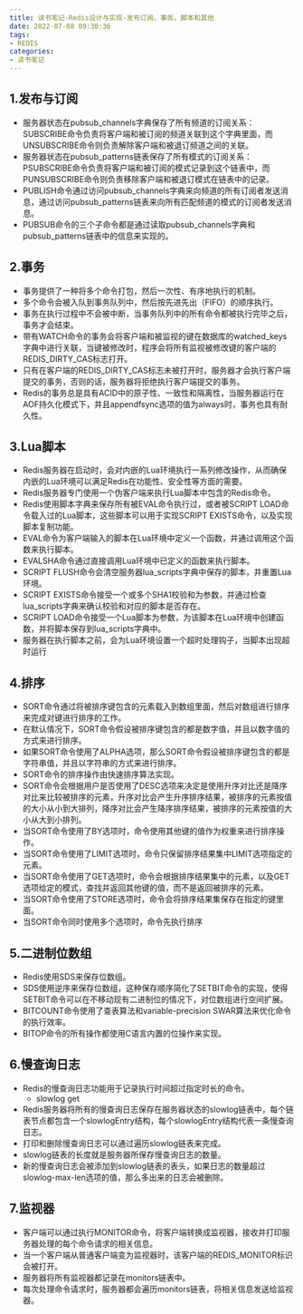 ```yaml
---
title: 读书笔记-Redis设计与实现-发布订阅，事务，脚本和其他
date: 2022-07-08 09:30:36
tags:
- REDIS
categories: 
- 读书笔记
---
```


## 1.发布与订阅

- 服务器状态在pubsub_channels字典保存了所有频道的订阅关系：SUBSCRIBE命令负责将客户端和被订阅的频道关联到这个字典里面，而UNSUBSCRIBE命令则负责解除客户端和被退订频道之间的关联。
- 服务器状态在pubsub_patterns链表保存了所有模式的订阅关系：PSUBSCRIBE命令负责将客户端和被订阅的模式记录到这个链表中，而PUNSUBSCRIBE命令则负责移除客户端和被退订模式在链表中的记录。
- PUBLISH命令通过访问pubsub_channels字典来向频道的所有订阅者发送消息，通过访问pubsub_patterns链表来向所有匹配频道的模式的订阅者发送消息。
- PUBSUB命令的三个子命令都是通过读取pubsub_channels字典和pubsub_patterns链表中的信息来实现的。

## 2.事务

- 事务提供了一种将多个命令打包，然后一次性、有序地执行的机制。
- 多个命令会被入队到事务队列中，然后按先进先出（FIFO）的顺序执行。
- 事务在执行过程中不会被中断，当事务队列中的所有命令都被执行完毕之后，事务才会结束。
- 带有WATCH命令的事务会将客户端和被监视的键在数据库的watched_keys字典中进行关联，当键被修改时，程序会将所有监视被修改键的客户端的REDIS_DIRTY_CAS标志打开。
- 只有在客户端的REDIS_DIRTY_CAS标志未被打开时，服务器才会执行客户端提交的事务，否则的话，服务器将拒绝执行客户端提交的事务。
- Redis的事务总是具有ACID中的原子性、一致性和隔离性，当服务器运行在AOF持久化模式下，并且appendfsync选项的值为always时，事务也具有耐久性。

## 3.Lua脚本

- Redis服务器在启动时，会对内嵌的Lua环境执行一系列修改操作，从而确保内嵌的Lua环境可以满足Redis在功能性、安全性等方面的需要。
- Redis服务器专门使用一个伪客户端来执行Lua脚本中包含的Redis命令。
- Redis使用脚本字典来保存所有被EVAL命令执行过，或者被SCRIPT LOAD命令载入过的Lua脚本，这些脚本可以用于实现SCRIPT EXISTS命令，以及实现脚本复制功能。
- EVAL命令为客户端输入的脚本在Lua环境中定义一个函数，并通过调用这个函数来执行脚本。
- EVALSHA命令通过直接调用Lua环境中已定义的函数来执行脚本。
- SCRIPT FLUSH命令会清空服务器lua_scripts字典中保存的脚本，并重置Lua环境。
- SCRIPT EXISTS命令接受一个或多个SHA1校验和为参数，并通过检查lua_scripts字典来确认校验和对应的脚本是否存在。
- SCRIPT LOAD命令接受一个Lua脚本为参数，为该脚本在Lua环境中创建函数，并将脚本保存到lua_scripts字典中。
- 服务器在执行脚本之前，会为Lua环境设置一个超时处理钩子，当脚本出现超时运行

## 4.排序

- SORT命令通过将被排序键包含的元素载入到数组里面，然后对数组进行排序来完成对键进行排序的工作。
- 在默认情况下，SORT命令假设被排序键包含的都是数字值，并且以数字值的方式来进行排序。
- 如果SORT命令使用了ALPHA选项，那么SORT命令假设被排序键包含的都是字符串值，并且以字符串的方式来进行排序。
- SORT命令的排序操作由快速排序算法实现。
- SORT命令会根据用户是否使用了DESC选项来决定是使用升序对比还是降序对比来比较被排序的元素，升序对比会产生升序排序结果，被排序的元素按值的大小从小到大排列，降序对比会产生降序排序结果，被排序的元素按值的大小从大到小排列。
- 当SORT命令使用了BY选项时，命令使用其他键的值作为权重来进行排序操作。
- 当SORT命令使用了LIMIT选项时，命令只保留排序结果集中LIMIT选项指定的元素。
- 当SORT命令使用了GET选项时，命令会根据排序结果集中的元素，以及GET选项给定的模式，查找并返回其他键的值，而不是返回被排序的元素。
- 当SORT命令使用了STORE选项时，命令会将排序结果集保存在指定的键里面。
- 当SORT命令同时使用多个选项时，命令先执行排序

## 5.二进制位数组

- Redis使用SDS来保存位数组。
- SDS使用逆序来保存位数组，这种保存顺序简化了SETBIT命令的实现，使得SETBIT命令可以在不移动现有二进制位的情况下，对位数组进行空间扩展。
- BITCOUNT命令使用了查表算法和variable-precision SWAR算法来优化命令的执行效率。
- BITOP命令的所有操作都使用C语言内置的位操作来实现。

## 6.慢查询日志

- Redis的慢查询日志功能用于记录执行时间超过指定时长的命令。
	+ slowlog get
- Redis服务器将所有的慢查询日志保存在服务器状态的slowlog链表中，每个链表节点都包含一个slowlogEntry结构，每个slowlogEntry结构代表一条慢查询日志。
- 打印和删除慢查询日志可以通过遍历slowlog链表来完成。
- slowlog链表的长度就是服务器所保存慢查询日志的数量。
- 新的慢查询日志会被添加到slowlog链表的表头，如果日志的数量超过slowlog-max-len选项的值，那么多出来的日志会被删除。

## 7.监视器

- 客户端可以通过执行MONITOR命令，将客户端转换成监视器，接收并打印服务器处理的每个命令请求的相关信息。
- 当一个客户端从普通客户端变为监视器时，该客户端的REDIS_MONITOR标识会被打开。
- 服务器将所有监视器都记录在monitors链表中。
- 每次处理命令请求时，服务器都会遍历monitors链表，将相关信息发送给监视器。